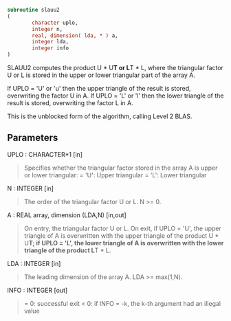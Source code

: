 ```fortran
subroutine slauu2
(
        character uplo,
        integer n,
        real, dimension( lda, * ) a,
        integer lda,
        integer info
)
```

SLAUU2 computes the product U * U**T or L**T * L, where the triangular
factor U or L is stored in the upper or lower triangular part of
the array A.

If UPLO = 'U' or 'u' then the upper triangle of the result is stored,
overwriting the factor U in A.
If UPLO = 'L' or 'l' then the lower triangle of the result is stored,
overwriting the factor L in A.

This is the unblocked form of the algorithm, calling Level 2 BLAS.

## Parameters
UPLO : CHARACTER*1 [in]
> Specifies whether the triangular factor stored in the array A
> is upper or lower triangular:
> = 'U':  Upper triangular
> = 'L':  Lower triangular

N : INTEGER [in]
> The order of the triangular factor U or L.  N >= 0.

A : REAL array, dimension (LDA,N) [in,out]
> On entry, the triangular factor U or L.
> On exit, if UPLO = 'U', the upper triangle of A is
> overwritten with the upper triangle of the product U * U**T;
> if UPLO = 'L', the lower triangle of A is overwritten with
> the lower triangle of the product L**T * L.

LDA : INTEGER [in]
> The leading dimension of the array A.  LDA >= max(1,N).

INFO : INTEGER [out]
> = 0: successful exit
> < 0: if INFO = -k, the k-th argument had an illegal value
